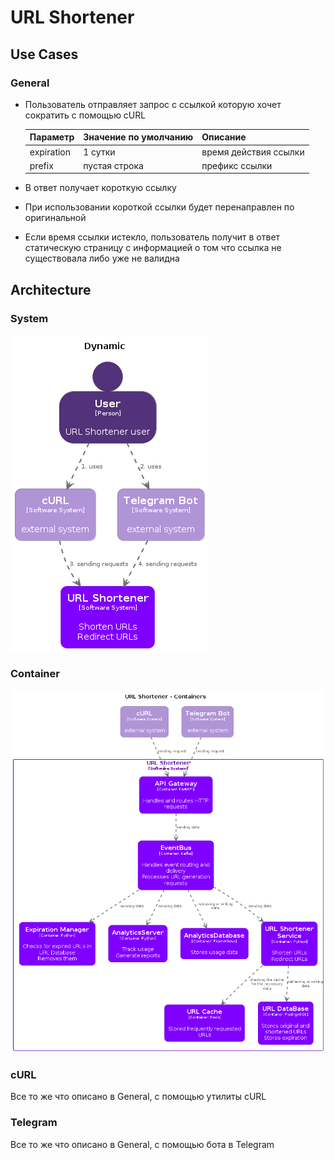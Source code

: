 # URL Shortener

## Use Cases

### General

* Пользователь отправляет запрос с ссылкой которую хочет сократить c помощью cURL

  Параметр|Значение по умолчанию|Описание
  -|-|-
  expiration | 1 сутки | время действия ссылки
  prefix | пустая строка | префикс ссылки

* В ответ получает короткую ссылку
* При использовании короткой ссылки будет перенаправлен по оригинальной
* Если время ссылки истекло, пользователь получит в ответ статическую страницу с информацией о том что ссылка не существовала либо уже не валидна

## Architecture

### System 

![System](architecture/diagrams/structurizr-Dynamic-001.png)

### Container

![Container](architecture/diagrams/structurizr-Container-001.png)

### cURL

Все то же что описано в General, с помощью утилиты cURL

### Telegram

Все то же что описано в General, с помощью бота в Telegram